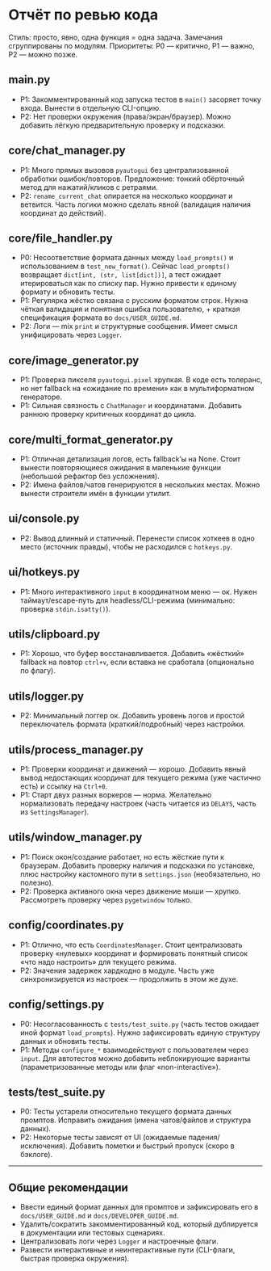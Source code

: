 # Отчёт по ревью кода

Стиль: просто, явно, одна функция = одна задача. Замечания сгруппированы по модулям. Приоритеты: P0 — критично, P1 — важно, P2 — можно позже.

## main.py

- P1: Закомментированный код запуска тестов в `main()` засоряет точку входа. Вынести в отдельную CLI-опцию.
- P2: Нет проверки окружения (права/экран/браузер). Можно добавить лёгкую предварительную проверку и подсказки.

## core/chat_manager.py

- P1: Много прямых вызовов `pyautogui` без централизованной обработки ошибок/повторов. Предложение: тонкий обёрточный метод для нажатий/кликов c ретраями.
- P2: `rename_current_chat` опирается на несколько координат и ветвится. Часть логики можно сделать явной (валидация наличия координат до действий).

## core/file_handler.py

- P0: Несоответствие формата данных между `load_prompts()` и использованием в `test_new_format()`. Сейчас `load_prompts()` возвращает `dict[int, (str, list[dict])]`, а тест ожидает итерироваться как по списку пар. Нужно привести к единому формату и обновить тесты.
- P1: Регулярка жёстко связана с русским форматом строк. Нужна чёткая валидация и понятная ошибка пользователю, + краткая спецификация формата во `docs/USER_GUIDE.md`.
- P2: Логи — mix `print` и структурные сообщения. Имеет смысл унифицировать через `Logger`.

## core/image_generator.py

- P1: Проверка пикселя `pyautogui.pixel` хрупкая. В коде есть толеранс, но нет fallback на «ожидание по времени» как в мультиформатном генераторе.
- P1: Сильная связность с `ChatManager` и координатами. Добавить раннюю проверку критичных координат до цикла.

## core/multi_format_generator.py

- P1: Отличная детализация логов, есть fallback’ы на None. Стоит вынести повторяющиеся ожидания в маленькие функции (небольшой рефактор без усложнения).
- P2: Имена файлов/чатов генерируются в нескольких местах. Можно вынести строители имён в функции утилит.

## ui/console.py

- P2: Вывод длинный и статичный. Перенести список хоткеев в одно место (источник правды), чтобы не расходился с `hotkeys.py`.

## ui/hotkeys.py

- P1: Много интерактивного `input` в координатном меню — ок. Нужен таймаут/escape-путь для headless/CLI-режима (минимально: проверка `stdin.isatty()`).

## utils/clipboard.py

- P1: Хорошо, что буфер восстанавливается. Добавить «жёсткий» fallback на повтор `ctrl+v`, если вставка не сработала (опционально по флагу).

## utils/logger.py

- P2: Минимальный логгер ок. Добавить уровень логов и простой переключатель формата (краткий/подробный) через настройки.

## utils/process_manager.py

- P1: Проверки координат и движений — хорошо. Добавить явный вывод недостающих координат для текущего режима (уже частично есть) и ссылку на `Ctrl+0`.
- P1: Старт двух разных воркеров — норма. Желательно нормализовать передачу настроек (часть читается из `DELAYS`, часть из `SettingsManager`).

## utils/window_manager.py

- P1: Поиск окон/создание работает, но есть жёсткие пути к браузерам. Добавить проверку наличия и подсказки по установке, плюс настройку кастомного пути в `settings.json` (необязательно, но полезно).
- P2: Проверка активного окна через движение мыши — хрупко. Рассмотреть проверку через `pygetwindow` только.

## config/coordinates.py

- P1: Отлично, что есть `CoordinatesManager`. Стоит централизовать проверку «нулевых» координат и формировать понятный список «что надо настроить» для текущего режима.
- P2: Значения задержек хардкодно в модуле. Часть уже синхронизируется из настроек — продолжить в этом же духе.

## config/settings.py

- P0: Несогласованность с `tests/test_suite.py` (часть тестов ожидает иной формат `load_prompts`). Нужно зафиксировать единую структуру данных и обновить тесты.
- P1: Методы `configure_*` взаимодействуют с пользователем через `input`. Для автотестов можно добавить неблокирующие варианты (параметризованные методы или флаг «non-interactive»).

## tests/test_suite.py

- P0: Тесты устарели относительно текущего формата данных промптов. Исправить ожидания (имена чатов/файлов и структура данных).
- P2: Некоторые тесты зависят от UI (ожидаемые падения/исключения). Добавить пометки и быстрый пропуск (скоро в бэклоге).

---

## Общие рекомендации

- Ввести единый формат данных для промптов и зафиксировать его в `docs/USER_GUIDE.md` и `docs/DEVELOPER_GUIDE.md`.
- Удалить/сократить закомментированный код, который дублируется в документации или тестовых сценариях.
- Централизовать логи через `Logger` и настроечные флаги.
- Развести интерактивные и неинтерактивные пути (CLI-флаги, быстрая проверка окружения).

